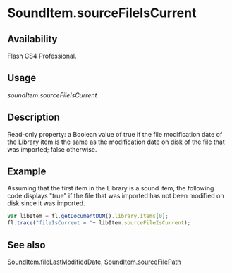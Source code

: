 # SoundItem.sourceFileIsCurrent

## Availability

Flash CS4 Professional.

## Usage

*soundItem.sourceFileIsCurrent*

## Description

Read-only property: a Boolean value of true if the file modification date of the Library item is the same as the modification date on disk of the file that was imported; false otherwise.

## Example

Assuming that the first item in the Library is a sound item, the following code displays "true" if the file that was imported has not been modified on disk since it was imported.

```javascript
var libItem = fl.getDocumentDOM().library.items[0];
fl.trace("fileIsCurrent = "+ libItem.sourceFileIsCurrent);
```

## See also

[SoundItem.fileLastModifiedDate](../SoundItem_object/SoundItem5.md), [SoundItem.sourceFilePath](../SoundItem_object/SoundItem12.md)
